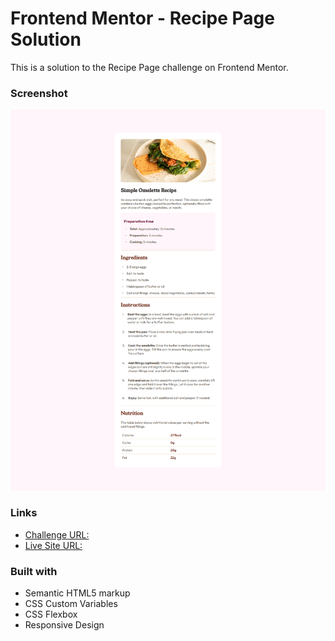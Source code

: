 # Frontend Mentor - Recipe Page Solution

This is a solution to the Recipe Page challenge on Frontend Mentor.

### Screenshot

![Screenshot](./screenshot.png)

### Links

- [Challenge URL:](http://frontendmentor.io/challenges/recipe-page-KiTsR8QQKm)  
- [Live Site URL:](https://friedmantech.github.io/recipe-page/)


### Built with

- Semantic HTML5 markup
- CSS Custom Variables
- CSS Flexbox
- Responsive Design
